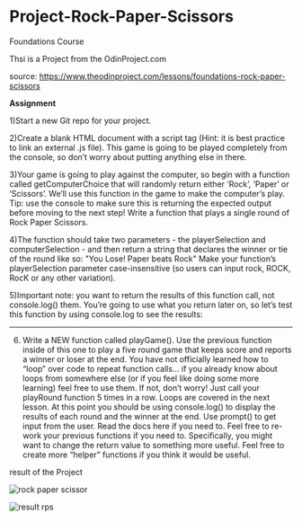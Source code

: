 # Project-Rock-Paper-Scissors
Foundations Course

Thsi is a Project from the OdinProject.com

source: https://www.theodinproject.com/lessons/foundations-rock-paper-scissors

**Assignment** 

1)Start a new Git repo for your project.

2)Create a blank HTML document with a script tag (Hint: it is best practice to link an external .js file). This game is going to be played completely from the console,
so don’t worry about putting anything else in there.

3)Your game is going to play against the computer, so begin with a function called getComputerChoice that will randomly return either ‘Rock’, ‘Paper’ or ‘Scissors’.
We’ll use this function in the game to make the computer’s play. Tip: use the console to make sure this is returning the expected output before moving to the next step!
Write a function that plays a single round of Rock Paper Scissors.

4)The function should take two parameters - the playerSelection and computerSelection - and then return a string that declares the winner or tie of the round like so: "You Lose! Paper beats Rock"
Make your function’s playerSelection parameter case-insensitive (so users can input rock, ROCK, RocK or any other variation).

5)Important note: you want to return the results of this function call, not console.log() them. You’re going to use what you return later on, so let’s test this function by using console.log to see the results:

------------------------------------------------------------------------------------------------------------------------------
6) Write a NEW function called playGame(). Use the previous function inside of this one to play a five round game that keeps score and reports a winner or loser at the end.
You have not officially learned how to “loop” over code to repeat function calls… if you already know about loops from somewhere else (or if you feel like doing some more learning) feel free to use them. If not, don’t worry! Just call your playRound function 5 times in a row. Loops are covered in the next lesson.
At this point you should be using console.log() to display the results of each round and the winner at the end.
Use prompt() to get input from the user. Read the docs here if you need to.
Feel free to re-work your previous functions if you need to. Specifically, you might want to change the return value to something more useful.
Feel free to create more “helper” functions if you think it would be useful.

result of the Project 

![rock paper scissor ](https://github.com/RunTheLi/Project-Rock-Paper-Scissors/assets/157675387/e2da1960-6495-4d5f-bbfe-e5b00e316692)

![result  rps](https://github.com/RunTheLi/Project-Rock-Paper-Scissors/assets/157675387/027c3fa6-4f90-4bc1-b278-5c8d83bec5d6)
